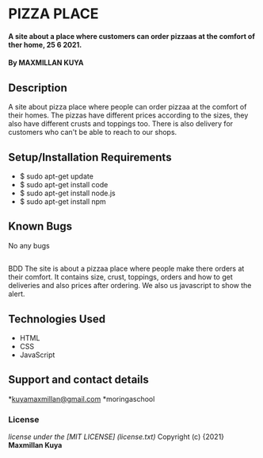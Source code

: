 # PIZZA PLACE
#### A site about a place where customers can order pizzaas at the comfort of ther home, 25 6 2021.
#### By **MAXMILLAN KUYA**
## Description
A site about pizza place where people can order pizzaa at the comfort of their homes. The pizzas have different prices according to the sizes, they also have different crusts and toppings too. There is also delivery for customers who can't be able to reach to our shops.
## Setup/Installation Requirements
* $ sudo apt-get update
* $ sudo apt-get install code
* $ sudo apt-get install node.js
* $ sudo apt-get install npm
## Known Bugs
No any bugs
##
BDD
The site is about a pizzaa place where people make there orders at their comfort. It contains size, crust, toppings, orders and how to get deliveries and also prices after ordering. We also us javascript to show the alert.
## Technologies Used
* HTML
* CSS
* JavaScript
## Support and contact details
*kuyamaxmillan@gmail.com
*moringaschool
### License
*license under the [MIT LICENSE] (license.txt)*
Copyright (c) {2021} **Maxmillan Kuya**